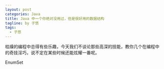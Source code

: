```yaml
---
layout: post
categories: Java
title: Java 中一个你绝对没用过，但是很好用的数据结构
tagline: by 子悠
tags: 
  - 子悠
---
```


枯燥的编程中总得有些乐趣，今天我们不谈论那些高深的技能，教你几个在编程中的奇技淫巧，说不定在某些时候还能炫耀一番呢。

<!--more-->

EnumSet


